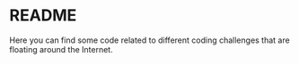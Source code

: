 # README 

Here you can find some code related to different coding challenges that are floating around the Internet.